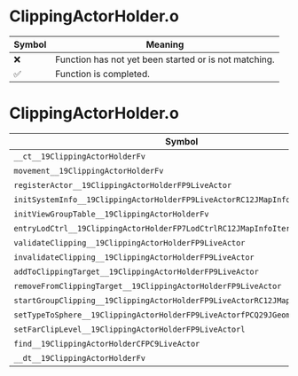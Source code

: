 # ClippingActorHolder.o
| Symbol | Meaning 
| ------------- | ------------- 
| :x: | Function has not yet been started or is not matching. 
| :white_check_mark: | Function is completed. 


# ClippingActorHolder.o
| Symbol | Decompiled? |
| ------------- | ------------- |
| `__ct__19ClippingActorHolderFv` | :white_check_mark: |
| `movement__19ClippingActorHolderFv` | :white_check_mark: |
| `registerActor__19ClippingActorHolderFP9LiveActor` | :white_check_mark: |
| `initSystemInfo__19ClippingActorHolderFP9LiveActorRC12JMapInfoIter` | :white_check_mark: |
| `initViewGroupTable__19ClippingActorHolderFv` | :x: |
| `entryLodCtrl__19ClippingActorHolderFP7LodCtrlRC12JMapInfoIter` | :white_check_mark: |
| `validateClipping__19ClippingActorHolderFP9LiveActor` | :white_check_mark: |
| `invalidateClipping__19ClippingActorHolderFP9LiveActor` | :white_check_mark: |
| `addToClippingTarget__19ClippingActorHolderFP9LiveActor` | :x: |
| `removeFromClippingTarget__19ClippingActorHolderFP9LiveActor` | :x: |
| `startGroupClipping__19ClippingActorHolderFP9LiveActorRC12JMapInfoIter` | :x: |
| `setTypeToSphere__19ClippingActorHolderFP9LiveActorfPCQ29JGeometry8TVec3<f>` | :white_check_mark: |
| `setFarClipLevel__19ClippingActorHolderFP9LiveActorl` | :x: |
| `find__19ClippingActorHolderCFPC9LiveActor` | :x: |
| `__dt__19ClippingActorHolderFv` | :white_check_mark: |
